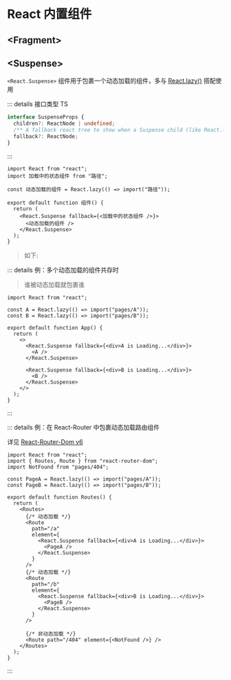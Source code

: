 # React 内置组件

## <Fragment\>

## <Suspense\>

`<React.Suspense>` 组件用于包裹一个动态加载的组件，多与 [React.lazy()](./methods.md#lazy) 搭配使用

::: details 接口类型 <Badge type="info">TS</Badge>

```ts
interface SuspenseProps {
  children?: ReactNode | undefined;
  /** A fallback react tree to show when a Suspense child (like React.lazy) suspends */
  fallback?: ReactNode;
}
```

:::

```tsx{8-10}
import React from "react";
import 加载中的状态组件 from "路径";

const 动态加载的组件 = React.lazy(() => import("路径"));

export default function 组件() {
  return (
    <React.Suspense fallback={<加载中的状态组件 />}>
      <动态加载的组件 />
    </React.Suspense>
  );
}
```

> 如下:

::: details 例：多个动态加载的组件共存时

> 谁被动态加载就包裹谁

```tsx{9-11,13-15}
import React from "react";

const A = React.lazy(() => import("pages/A"));
const B = React.lazy(() => import("pages/B"));

export default function App() {
  return (
    <>
      <React.Suspense fallback={<div>A is Loading...</div>}>
        <A />
      </React.Suspense>

      <React.Suspense fallback={<div>B is Loading...</div>}>
        <B />
      </React.Suspense>
    </>
  );
}
```

:::

::: details 例：在 React-Router 中包裹动态加载路由组件

详见 [React-Router-Dom v6](/notes/web-front-end/react/react-router/v6.md)

```tsx{12-19,21-28}
import React from "react";
import { Routes, Route } from "react-router-dom";
import NotFound from "pages/404";

const PageA = React.lazy(() => import("pages/A"));
const PageB = React.lazy(() => import("pages/B"));

export default function Routes() {
  return (
    <Routes>
      {/* 动态加载 */}
      <Route
        path="/a"
        element={
          <React.Suspense fallback={<div>A is Loading...</div>}>
            <PageA />
          </React.Suspense>
        }
      />
      {/* 动态加载 */}
      <Route
        path="/b"
        element={
          <React.Suspense fallback={<div>B is Loading...</div>}>
            <PageB />
          </React.Suspense>
        }
      />

      {/* 非动态加载 */}
      <Route path="/404" element={<NotFound />} />
    </Routes>
  );
}
```

:::
